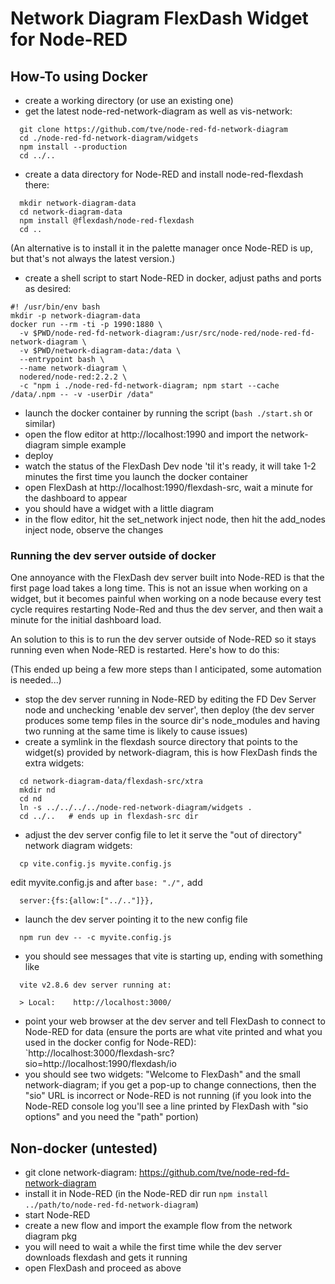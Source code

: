Network Diagram FlexDash Widget for Node-RED
============================================

How-To using Docker
-------------------

- create a working directory (or use an existing one)
- get the latest node-red-network-diagram as well as vis-network:
```
  git clone https://github.com/tve/node-red-fd-network-diagram
  cd ./node-red-fd-network-diagram/widgets
  npm install --production
  cd ../..
```
- create a data directory for Node-RED and install node-red-flexdash there:
```
  mkdir network-diagram-data
  cd network-diagram-data
  npm install @flexdash/node-red-flexdash
  cd ..
```
  (An alternative is to install it in the palette manager once Node-RED is up, but that's not
  always the latest version.)
- create a shell script to start Node-RED in docker, adjust paths and ports as desired:
```
#! /usr/bin/env bash
mkdir -p network-diagram-data
docker run --rm -ti -p 1990:1880 \
  -v $PWD/node-red-fd-network-diagram:/usr/src/node-red/node-red-fd-network-diagram \
  -v $PWD/network-diagram-data:/data \
  --entrypoint bash \
  --name network-diagram \
  nodered/node-red:2.2.2 \
  -c "npm i ./node-red-fd-network-diagram; npm start --cache /data/.npm -- -v -userDir /data"
```
- launch the docker container by running the script (`bash ./start.sh` or similar)
- open the flow editor at http://localhost:1990 and import the network-diagram simple example
- deploy
- watch the status of the FlexDash Dev node 'til it's ready, it will take 1-2 minutes the first time
  you launch the docker container
- open FlexDash at http://localhost:1990/flexdash-src, wait a minute for the dashboard to appear
- you should have a widget with a little diagram
- in the flow editor, hit the set_network inject node, then hit the add_nodes inject node, observe the changes

### Running the dev server outside of docker

One annoyance with the FlexDash dev server built into Node-RED is that the first page load takes
a long time. This is not an issue when working on a widget, but it becomes painful when working
on a node because every test cycle requires restarting Node-Red and thus the dev server, and then
wait a minute for the initial dashboard load.

An solution to this is to run the dev server outside of Node-RED so it stays running even when
Node-RED is restarted. Here's how to do this:

(This ended up being a few more steps than I anticipated, some automation is needed...)

- stop the dev server running in Node-RED by editing the FD Dev Server node and unchecking 
  'enable dev server', then deploy (the dev server produces some temp files in the source dir's
  node_modules and having two running at the same time is likely to cause issues)
- create a symlink in the flexdash source directory that points to the widget(s) provided
  by network-diagram, this is how FlexDash finds the extra widgets:
```
  cd network-diagram-data/flexdash-src/xtra
  mkdir nd
  cd nd
  ln -s ../../../../node-red-network-diagram/widgets .
  cd ../..   # ends up in flexdash-src dir
```
- adjust the dev server config file to let it serve the "out of directory" network diagram widgets:
```
  cp vite.config.js myvite.config.js
```
  edit myvite.config.js and after `base: "./",` add
```
  server:{fs:{allow:["../.."]}},
```
- launch the dev server pointing it to the new config file
```
  npm run dev -- -c myvite.config.js
```
- you should see messages that vite is starting up, ending with something like
```
  vite v2.8.6 dev server running at:

  > Local:    http://localhost:3000/
```
- point your web browser at the dev server and tell FlexDash to connect to Node-RED for data
  (ensure the ports are what vite printed and what you used in the docker config for Node-RED):
  `http://localhost:3000/flexdash-src?sio=http://localhost:1990/flexdash/io
- you should see two widgets: "Welcome to FlexDash" and the small network-diagram; if you get a
  pop-up to change connections, then the "sio" URL is incorrect or Node-RED is not running
  (if you look into the Node-RED console log you'll see a line printed by FlexDash with
  "sio options" and you need the "path" portion)


Non-docker (untested)
---------------------

- git clone network-diagram: https://github.com/tve/node-red-fd-network-diagram
- install it in Node-RED (in the Node-RED dir run `npm install ../path/to/node-red-fd-network-diagram`)
- start Node-RED
- create a new flow and import the example flow from the network diagram pkg
- you will need to wait a while the first time while the dev server downloads flexdash and gets it running
- open FlexDash and proceed as above
